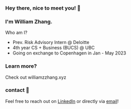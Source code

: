 ### Hey there, nice to meet you! 👋
### I'm William Zhang.
Who am I?
- Prev. Risk Advisory Intern @ Deloitte
- 4th year CS + Business (BUCS) @ UBC
- Going on exchange to Copenhagen in Jan - May 2023
### Learn more?
Check out williamzzhang.xyz
### contact 💬
Feel free to reach out on [LinkedIn](https://www.linkedin.com/in/william-zhang-/) or directly via [email](mailto:william.zhang609@gmail.com)!
